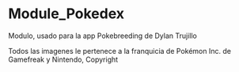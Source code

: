 Module_Pokedex
==============

Modulo, usado para la app Pokebreeding de Dylan Trujillo


Todos las imagenes le pertenece a la franquicia de Pokémon Inc. de Gamefreak y Nintendo, Copyright
